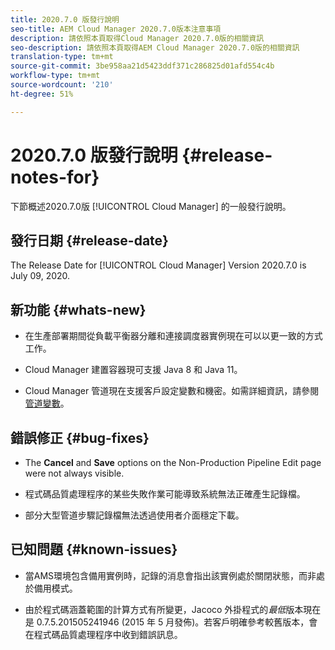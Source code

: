 ```yaml
---
title: 2020.7.0 版發行說明
seo-title: AEM Cloud Manager 2020.7.0版本注意事項
description: 請依照本頁取得Cloud Manager 2020.7.0版的相關資訊
seo-description: 請依照本頁取得AEM Cloud Manager 2020.7.0版的相關資訊
translation-type: tm+mt
source-git-commit: 3be958aa21d5423ddf371c286825d01afd554c4b
workflow-type: tm+mt
source-wordcount: '210'
ht-degree: 51%

---
```


# 2020.7.0 版發行說明 {#release-notes-for}

下節概述2020.7.0版 [!UICONTROL Cloud Manager] 的一般發行說明。

## 發行日期 {#release-date}

The Release Date for [!UICONTROL Cloud Manager] Version 2020.7.0 is July 09, 2020.

## 新功能 {#whats-new}

* 在生產部署期間從負載平衡器分離和連接調度器實例現在可以以更一致的方式工作。

* Cloud Manager 建置容器現可支援 Java 8 和 Java 11。

* Cloud Manager 管道現在支援客戶設定變數和機密。如需詳細資訊，請參閱[管道變數](/help/using/create-an-application-project.md#pipeline-variables)。

## 錯誤修正 {#bug-fixes}

* The **Cancel** and **Save** options on the Non-Production Pipeline Edit page were not always visible.

* 程式碼品質處理程序的某些失敗作業可能導致系統無法正確產生記錄檔。

* 部分大型管道步驟記錄檔無法透過使用者介面穩定下載。

## 已知問題 {#known-issues}

* 當AMS環境包含備用實例時，記錄的消息會指出該實例處於關閉狀態，而非處於備用模式。

* 由於程式碼涵蓋範圍的計算方式有所變更，Jacoco 外掛程式的&#x200B;_最低_&#x200B;版本現在是 0.7.5.201505241946 (2015 年 5 月發佈)。若客戶明確參考較舊版本，會在程式碼品質處理程序中收到錯誤訊息。
